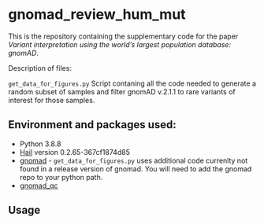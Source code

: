 # gnomad_review_hum_mut
This is the repository containing the supplementary code for the paper _Variant interpretation using the world’s largest population database: gnomAD_.

Description of files:

`get_data_for_figures.py` Script contaning all the code needed to generate a random subset of samples and filter gnomAD v.2.1.1 to rare variants of interest for those samples.

## Environment and packages used:
* Python 3.8.8
* [Hail](https://hail.is/docs/0.2/index.html) version 0.2.65-367cf1874d85
* [gnomad](https://github.com/broadinstitute/gnomad_methods) - `get_data_for_figures.py` uses additional code currenlty not found in a release version of gnomad. You will need to add the gnomad repo to your python path.
* [gnomad_qc](https://github.com/broadinstitute/gnomad_qc)


## Usage
